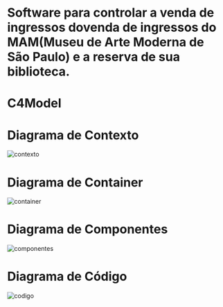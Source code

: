 # Software para controlar a venda de ingressos dovenda de ingressos do MAM(Museu de Arte Moderna de São Paulo) e a reserva de sua biblioteca.

# C4Model
# Diagrama de Contexto
![contexto](https://github.com/rebeccajanuario/Biblioteca/assets/65727310/1fc797aa-c85a-4832-b1e4-9529df248000)

# Diagrama de Container
![container](https://github.com/rebeccajanuario/Biblioteca/assets/65727310/0f36dcd7-6e3a-461d-98a4-1ca3be206ccf)

# Diagrama de Componentes
![componentes](https://github.com/rebeccajanuario/Biblioteca/assets/65727310/18c67490-ab02-4ed2-8ddf-cf666fd58889)

# Diagrama de Código
![codigo](https://github.com/rebeccajanuario/Biblioteca/assets/65727310/c3d5bbbd-ed19-4fb1-9a78-be1e265f903e)


